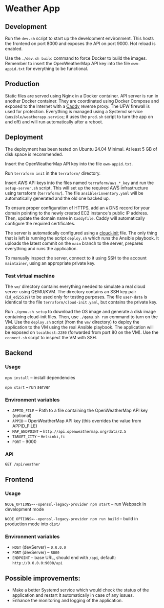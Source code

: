 # Weather App

## Development

Run the `dev.sh` script to start up the development environment. This hosts the frontend on port 8000 and exposes the API on port 9000. Hot reload is enabled.

Use the `./dev.sh build` command to force Docker to build the images. Remember to insert the OpenWeatherMap API key into the file `owm-appid.txt` for everything to be functional.

## Production

Static files are served using Nginx in a Docker container. API server is run in another Docker container. They are coordinated using Docker Compose and exposed to the Internet with a [Caddy](https://caddyserver.com/) reverse proxy. The UFW firewall is used for protection. Everything is managed using a Systemd service (`ansible/weatherapp.service`; it uses the `prod.sh` script to turn the app on and off) and will run automatically after a reboot.

## Deployment

The deployment has been tested on Ubuntu 24.04 Minimal. At least 5 GB of disk space is recommended.

Insert the OpenWeatherMap API key into the file `owm-appid.txt`.

Run `terraform init` in the `terraform/` directory.

Insert AWS API keys into the files named `terraform/aws_*_key` and run the `setup-server.sh` script. This will set up the required AWS infrastructure using terraform (`terraform/`). The file `ansible/inventory.yaml` will be automatically generated and the old one backed up.

To ensure proper configuration of HTTPS, add an `A` DNS record for your domain pointing to the newly created EC2 instance's public IP address. Then, update the domain name in `Caddyfile`. Caddy will automatically configure the required certificates.

The server is automatically configured using a [cloud-init](https://cloud-init.io/) file. The only thing that is left is running the script `deploy.sh` which runs the Ansible playbook. It uploads the latest commit on the `main` branch to the server, prepares everything and runs the application.

To manually inspect the server, connect to it using SSH to the account `maintainer`, using an appropriate private key.

### Test virtual machine

The `vm/` directory contains everything needed to simulate a real cloud server using QEMU/KVM. The directory contains an SSH key pair (`id_ed25519`) to be used only for testing purposes. The file `user-data` is identical to the file `terraform/cloud-init.yaml`, but contains the private key.

Run `./qemu.sh setup` to download the OS image and generate a disk image containing cloud-init files. Then, use `./qemu.sh run` command to turn on the VM. Use the `deploy.sh` script (from the `vm/` directory) to deploy the application to the VM using the real Ansible playbook. The application will be exposed on `localhost:2280` (forwarded from port 80 on the VM). Use the `connect.sh` script to inspect the VM with SSH.

## Backend

### Usage

`npm install` – install dependencies

`npm start` – run server

### Environment variables

- `APPID_FILE` – Path to a file containing the OpenWeatherMap API key (optional)
- `APPID` – OpenWeatherMap API key (this overrides the value from APPID_FILE)
- `MAP_ENDPOINT` – `http://api.openweathermap.org/data/2.5`
- `TARGET_CITY` – `Helsinki,fi`
- `PORT` – 9000

### API

`GET /api/weather`

## Frontend

### Usage

`NODE_OPTIONS=--openssl-legacy-provider npm start` – run Webpack in development mode

`NODE_OPTIONS=--openssl-legacy-provider npm run build` – build in production mode into `dist/`

### Environment variables

- `HOST` (devServer) – `0.0.0.0`
- `PORT` (devServer) – `8000`
- `ENDPOINT` – base URL, should end with `/api`, default: `http://0.0.0.0:9000/api`

## Possible improvements:

- Make a better Systemd service which would check the status of the application and restart it automatically in case of any issues.
- Enhance the monitoring and logging of the application.
